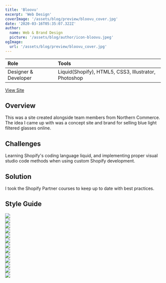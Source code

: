 ```yaml
---
title: 'Bloovu'
excerpt: 'Web Design'
coverImage: '/assets/blog/preview/bloovu_cover.jpg'
date: '2020-03-16T05:35:07.322Z'
author:
  name: Web & Brand Design
  picture: '/assets/blog/author/icon-bloovu.jpeg'
ogImage:
  url: '/assets/blog/preview/bloovu_cover.jpg'
---
```

| Role   | Tools    | 
| :----- | :------- |
| Designer & Developer  &nbsp;| Liquid(Shopify), HTML5, CSS3, Illustrator, Photoshop |

[View Site](https://derrikxavier-fanshawe.myshopify.com/?_ab=0&_fd=0&_sc=1&key=3d3fc8ce0fd8e9001c0f73b8892f33754cc481de3d038dcfd0297cd4081dcb93) 

## Overview 

This was a site created alongside team members from Northern Commerce. The idea I came up with was a concept site and brand for selling blue light filtered glasses online.

## Challenges

Learning Shopify's coding language liquid, and implementing proper visual studio code methods when using custom Shopify development.

## Solution 

I took the Shopify Partner courses to keep up to date with best practices.

## Style Guide

<img src="/assets/blog/project-content/Bloovu_StyleGuide-01.webp" onerror="this.onerror=null; this.src='/assets/blog/project-content/Bloovu_StyleGuide-01.jpg'">
<br>
<img src="/assets/blog/project-content/Bloovu_StyleGuide-02.webp" onerror="this.onerror=null; this.src='/assets/blog/project-content/Bloovu_StyleGuide-02.jpg'">
<br>
<img src="/assets/blog/project-content/Bloovu_StyleGuide-03.webp" onerror="this.onerror=null; this.src='/assets/blog/project-content/Bloovu_StyleGuide-03.jpg'">
<br>
<img src="/assets/blog/project-content/Bloovu_StyleGuide-04.webp" onerror="this.onerror=null; this.src='/assets/blog/project-content/Bloovu_StyleGuide-04.jpg'">
<br>
<img src="/assets/blog/project-content/Bloovu_StyleGuide-05.webp" onerror="this.onerror=null; this.src='/assets/blog/project-content/Bloovu_StyleGuide-05.jpg'">
<br>
<img src="/assets/blog/project-content/Bloovu_StyleGuide-06.webp" onerror="this.onerror=null; this.src='/assets/blog/project-content/Bloovu_StyleGuide-06.jpg'">
<br>
<img src="/assets/blog/project-content/Bloovu_StyleGuide-07.webp" onerror="this.onerror=null; this.src='/assets/blog/project-content/Bloovu_StyleGuide-07.jpg'">
<br>
<img src="/assets/blog/project-content/Bloovu_StyleGuide-08.webp" onerror="this.onerror=null; this.src='/assets/blog/project-content/Bloovu_StyleGuide-08.jpg'">
<br>
<img src="/assets/blog/project-content/Bloovu_StyleGuide-09.webp" onerror="this.onerror=null; this.src='/assets/blog/project-content/Bloovu_StyleGuide-09.jpg'">
<br>
<img src="/assets/blog/project-content/Bloovu_StyleGuide-10.webp" onerror="this.onerror=null; this.src='/assets/blog/project-content/Bloovu_StyleGuide-10.jpg'">
<br>
<img src="/assets/blog/project-content/Bloovu_StyleGuide-11.webp" onerror="this.onerror=null; this.src='/assets/blog/project-content/Bloovu_StyleGuide-11.jpg'">
<br>
<img src="/assets/blog/project-content/Bloovu_StyleGuide-12.webp" onerror="this.onerror=null; this.src='/assets/blog/project-content/Bloovu_StyleGuide-12.jpg'">
<br>
<img src="/assets/blog/project-content/Bloovu_StyleGuide-13.webp" onerror="this.onerror=null; this.src='/assets/blog/project-content/Bloovu_StyleGuide-13.jpg'">
